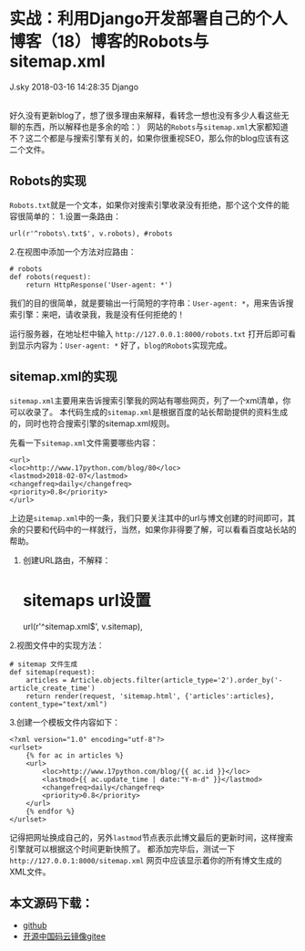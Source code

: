 <div class="blog-article">
<h1 class="title">实战：利用Django开发部署自己的个人博客（18）博客的Robots与sitemap.xml</h1>
<span class="author">J.sky</span>
<span class="time">2018-03-16 14:28:35</span>
<span class="tag">Django</span>
</div>
</br>

好久没有更新blog了，想了很多理由来解释，看转念一想也没有多少人看这些无聊的东西，所以解释也是多余的哈：）
网站的`Robots`与`sitemap.xml`大家都知道不？这二个都是与搜索引擎有关的，如果你很重视SEO，那么你的blog应该有这二个文件。


## Robots的实现

`Robots.txt`就是一个文本，如果你对搜索引擎收录没有拒绝，那个这个文件的能容很简单的：
1.设置一条路由：


    url(r'^robots\.txt$', v.robots), #robots


2.在视图中添加一个方法对应路由：

    # robots
    def robots(request):
        return HttpResponse('User-agent: *')

我们的目的很简单，就是要输出一行简短的字符串：`User-agent: *`，用来告诉搜索引擎：来吧，请收录我，我是没有任何拒绝的！

运行服务器，在地址栏中输入
`http://127.0.0.1:8000/robots.txt`
打开后即可看到显示内容为：`User-agent: *`
好了，`blog的Robots`实现完成。

## sitemap.xml的实现

`sitemap.xml`主要用来告诉搜索引擎我的网站有哪些网页，列了一个xml清单，你可以收录了。
本代码生成的`sitemap.xml`是根据百度的站长帮助提供的资料生成的，同时也符合搜索引擎的sitemap.xml规则。

先看一下`sitemap.xml`文件需要哪些内容：


    <url>
    <loc>http://www.17python.com/blog/80</loc>
    <lastmod>2018-02-07</lastmod>
    <changefreq>daily</changefreq>
    <priority>0.8</priority>
    </url>

上边是`sitemap.xml`中的一条，我们只要关注其中的url与博文创建的时间即可，其余的只要和代码中的一样就行，当然，如果你非得要了解，可以看看百度站长站的帮助。


1. 创建URL路由，不解释：

    # sitemaps url设置
    url(r'^sitemap\.xml$', v.sitemap),

2.视图文件中的实现方法：

    # sitemap 文件生成
    def sitemap(request):
        articles = Article.objects.filter(article_type='2').order_by('-article_create_time')
        return render(request, 'sitemap.html', {'articles':articles}, content_type="text/xml")

3.创建一个模板文件内容如下：

    <?xml version="1.0" encoding="utf-8"?>
    <urlset>
        {% for ac in articles %}
        <url>
            <loc>http://www.17python.com/blog/{{ ac.id }}</loc>
            <lastmod>{{ ac.update_time | date:"Y-m-d" }}</lastmod>
            <changefreq>daily</changefreq>
            <priority>0.8</priority>
        </url>
        {% endfor %}
    </urlset>

记得把网址换成自己的，另外`lastmod`节点表示此博文最后的更新时间，这样搜索引擎就可以根据这个时间更新快照了。
都添加完毕后，测试一下`http://127.0.0.1:8000/sitemap.xml`
网页中应该显示着你的所有博文生成的XML文件。

## 本文源码下载：

+ [github](https://github.com/bosichong/17python.com/tree/master/Django)
+ [开源中国码云镜像gitee](https://gitee.com/J_Sky/17python.com/tree/master/Django)